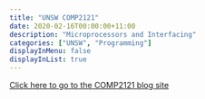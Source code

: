 ```yaml
---
title: "UNSW COMP2121"
date: 2020-02-16T00:00:00+11:00
description: "Microprocessors and Interfacing"
categories: ["UNSW", "Programming"]
displayInMenu: false
displayInList: true
---
```


[Click here to go to the COMP2121 blog site](//featherbear.github.io/UNSW-COMP2121/)

